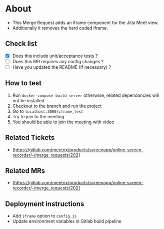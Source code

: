 # About

- This Merge Request adds an iframe component for the Jitsi Meet view.
- Additionally it removes the hard coded iframe.

## Check list

- [x] Does this include unit/acceptance tests ?
- [ ] Does this MR requires any config changes ?
- [ ] Have you updated the README (If necessary) ?

## How to test

1. Run `docker-compose build server` otherwise, related dependancies will not be installed
2. Checkout to the branch and run the project
3. Go to `localhost:3000/iframe_test`
4. Try to join to the meeting
5. You should be able to join the meeting with video

## Related Tickets

- [https://gitlab.com/meetrix/products/screenapp/online-screen-recorder/-/merge_requests/202]

## Related MRs

- [https://gitlab.com/meetrix/products/screenapp/online-screen-recorder/-/merge_requests/202]

## Deployment instructions

- Add `iframe` option to `config.js`
- Update environment variables in Gitlab build pipeline

